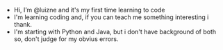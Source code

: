 - Hi, I’m @luizne and it's my first time learning to code
- I'm learning coding and, if you can teach me something interesting i thank.
- I'm starting with Python and Java, but i don't have background of both so, don't judge for my obvius errors. 
